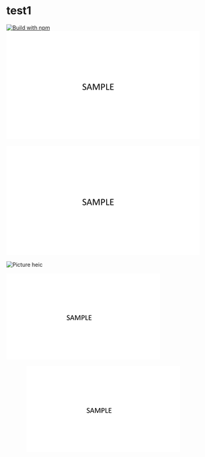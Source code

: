 # test1
[![Build with npm](https://github.com/454e51/test1/actions/workflows/build.yml/badge.svg)](https://github.com/454e51/test1/actions/workflows/build.yml)
![Picture png](docs/1920.png "PNG")

![Picture jpg](docs/1920.jpg "jpg")

![Picture heic](docs/1920.heic "heic")

![Picture heic](docs/400.png "400")

<p align="center">
  <img src="docs/400.png">
</p>
